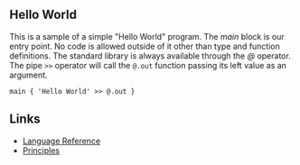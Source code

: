 ## Hello World

This is a sample of a simple "Hello World" program. The _main_ block is our entry point. No code is allowed outside of it other than type and function definitions. The standard library is always available through the _@_ operator. The pipe `>>` operator will call the `@.out` function passing its left value as an argument.

```
main { 'Hello World' >> @.out }
```

## Links

-   [Language Reference](https://github.com/giancarlo/gbc/blob/main/docs/language-reference.md)
-   [Principles](https://github.com/giancarlo/gbc/blob/main/docs/principles.md)
